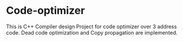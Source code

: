 # Code-optimizer
This is C++ Compiler design Project for code optimizer over 3 address code. Dead code optimization and Copy propagation are implemented.   
